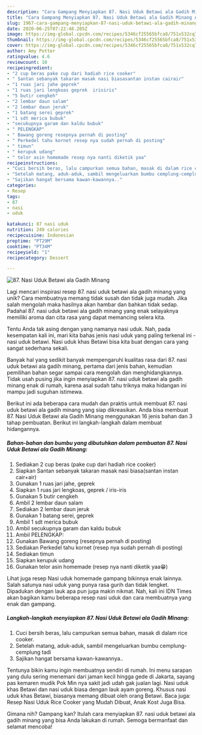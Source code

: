 ```yaml
---
description: "Cara Gampang Menyiapkan 87. Nasi Uduk Betawi ala Gadih Minang Anti Gagal"
title: "Cara Gampang Menyiapkan 87. Nasi Uduk Betawi ala Gadih Minang Anti Gagal"
slug: 1967-cara-gampang-menyiapkan-87-nasi-uduk-betawi-ala-gadih-minang-anti-gagal
date: 2020-06-25T07:22:48.205Z
image: https://img-global.cpcdn.com/recipes/5346cf25565bfca8/751x532cq70/87-nasi-uduk-betawi-ala-gadih-minang-foto-resep-utama.jpg
thumbnail: https://img-global.cpcdn.com/recipes/5346cf25565bfca8/751x532cq70/87-nasi-uduk-betawi-ala-gadih-minang-foto-resep-utama.jpg
cover: https://img-global.cpcdn.com/recipes/5346cf25565bfca8/751x532cq70/87-nasi-uduk-betawi-ala-gadih-minang-foto-resep-utama.jpg
author: Amy Potter
ratingvalue: 4.6
reviewcount: 10
recipeingredient:
- "2 cup beras pake cup dari hadiah rice cooker"
- " Santan sebanyak takaran masak nasi biasasantan instan cairair"
- "1 ruas jari jahe geprek"
- "1 ruas jari lengkoas geprek  irisiris"
- "5 butir cengkeh"
- "2 lembar daun salam"
- "2 lembar daun jeruk"
- "1 batang serei geprek"
- "1 sdt merica bubuk"
- "secukupnya garam dan kaldu bubuk"
- " PELENGKAP"
- " Bawang goreng resepnya pernah di posting"
- " Perkedel tahu kornet resep nya sudah pernah di posting"
- " timun"
- " kerupuk udang"
- " telor asin homemade resep nya nanti diketik yaa"
recipeinstructions:
- "Cuci bersih beras, lalu campurkan semua bahan, masak di dalam rice cooker."
- "Setelah matang, aduk-aduk, sambil mengeluarkan bumbu cemplung-cemplung tadi"
- "Sajikan hangat bersama kawan-kawannya.."
categories:
- Resep
tags:
- 87
- nasi
- uduk

katakunci: 87 nasi uduk 
nutrition: 249 calories
recipecuisine: Indonesian
preptime: "PT29M"
cooktime: "PT34M"
recipeyield: "1"
recipecategory: Dessert

---
```



![87. Nasi Uduk Betawi ala Gadih Minang](https://img-global.cpcdn.com/recipes/5346cf25565bfca8/751x532cq70/87-nasi-uduk-betawi-ala-gadih-minang-foto-resep-utama.jpg)

Lagi mencari inspirasi resep 87. nasi uduk betawi ala gadih minang yang unik? Cara membuatnya memang tidak susah dan tidak juga mudah. Jika salah mengolah maka hasilnya akan hambar dan bahkan tidak sedap. Padahal 87. nasi uduk betawi ala gadih minang yang enak selayaknya memiliki aroma dan cita rasa yang dapat memancing selera kita.

Tentu Anda tak asing dengan yang namanya nasi uduk. Nah, pada kesempatan kali ini, mari kita bahas jenis nasi uduk yang paling terkenal ini - nasi uduk betawi. Nasi uduk khas Betawi bisa kita buat dengan cara yang sangat sederhana sekali.

Banyak hal yang sedikit banyak mempengaruhi kualitas rasa dari 87. nasi uduk betawi ala gadih minang, pertama dari jenis bahan, kemudian pemilihan bahan segar sampai cara mengolah dan menghidangkannya. Tidak usah pusing jika ingin menyiapkan 87. nasi uduk betawi ala gadih minang enak di rumah, karena asal sudah tahu triknya maka hidangan ini mampu jadi suguhan istimewa.


Berikut ini ada beberapa cara mudah dan praktis untuk membuat 87. nasi uduk betawi ala gadih minang yang siap dikreasikan. Anda bisa membuat 87. Nasi Uduk Betawi ala Gadih Minang menggunakan 16 jenis bahan dan 3 tahap pembuatan. Berikut ini langkah-langkah dalam membuat hidangannya.

<!--inarticleads1-->

##### Bahan-bahan dan bumbu yang dibutuhkan dalam pembuatan 87. Nasi Uduk Betawi ala Gadih Minang:

1. Sediakan 2 cup beras (pake cup dari hadiah rice cooker)
1. Siapkan  Santan sebanyak takaran masak nasi biasa(santan instan cair+air)
1. Gunakan 1 ruas jari jahe, geprek
1. Siapkan 1 ruas jari lengkoas, geprek / iris-iris
1. Gunakan 5 butir cengkeh
1. Ambil 2 lembar daun salam
1. Sediakan 2 lembar daun jeruk
1. Gunakan 1 batang serei, geprek
1. Ambil 1 sdt merica bubuk
1. Ambil secukupnya garam dan kaldu bubuk
1. Ambil  PELENGKAP:
1. Gunakan  Bawang goreng (resepnya pernah di posting)
1. Sediakan  Perkedel tahu kornet (resep nya sudah pernah di posting)
1. Sediakan  timun
1. Siapkan  kerupuk udang
1. Gunakan  telor asin homemade (resep nya nanti diketik yaa😁)


Lihat juga resep Nasi uduk homemade gampang bikinnya enak lainnya. Salah satunya nasi uduk yang punya rasa gurih dan tidak lengket. Dipadukan dengan lauk apa pun juga makin nikmat. Nah, kali ini IDN Times akan bagikan kamu beberapa resep nasi uduk dan cara membuatnya yang enak dan gampang. 

<!--inarticleads2-->

##### Langkah-langkah menyiapkan 87. Nasi Uduk Betawi ala Gadih Minang:

1. Cuci bersih beras, lalu campurkan semua bahan, masak di dalam rice cooker.
1. Setelah matang, aduk-aduk, sambil mengeluarkan bumbu cemplung-cemplung tadi
1. Sajikan hangat bersama kawan-kawannya..


Tentunya bikin kamu ingin membuatnya sendiri di rumah. Ini menu sarapan yang dulu sering menemani dari jaman kecil hingga gede di Jakarta, sayang pas kemaren mudik Pok Min nya sakit jadi udah gak jualan lagi. Nasi uduk khas Betawi dan nasi uduk biasa dengan lauk ayam goreng. Khusus nasi uduk khas Betawi, biasanya memang dibuat oleh orang Betawi. Baca juga: Resep Nasi Uduk Rice Cooker yang Mudah Dibuat, Anak Kost Juga Bisa. 

Gimana nih? Gampang kan? Itulah cara menyiapkan 87. nasi uduk betawi ala gadih minang yang bisa Anda lakukan di rumah. Semoga bermanfaat dan selamat mencoba!
